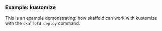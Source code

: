 ### Example: kustomize

This is an example demonstrating: how skaffold can work with kustomize with the `skaffold deploy` command.
